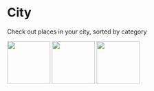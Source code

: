 # City
Check out places in your city, sorted by category

<p float="left">
  <img src="![Screenshot_20240412_201253](https://github.com/JuncProgramming/City/assets/122737448/e6732029-1a9a-4305-9173-52b88e042004)" width="100" />
  <img src="![Screenshot_20240412_201314](https://github.com/JuncProgramming/City/assets/122737448/fc5ffbfa-4d95-43d7-bceb-9bc290f6031a)" width="100" /> 
  <img src="![Screenshot_20240412_201331](https://github.com/JuncProgramming/City/assets/122737448/39da082d-43a0-49d1-9fa5-c3108561f1f9)" width="100" />
</p>
